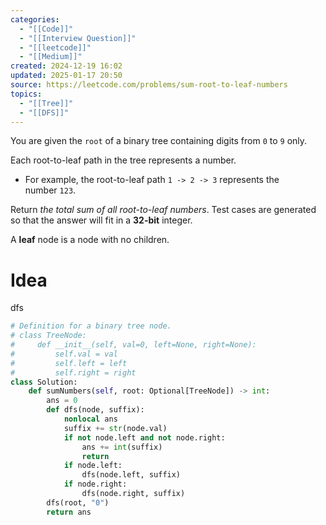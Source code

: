 ```yaml
---
categories:
  - "[[Code]]"
  - "[[Interview Question]]"
  - "[[leetcode]]"
  - "[[Medium]]"
created: 2024-12-19 16:02
updated: 2025-01-17 20:50
source: https://leetcode.com/problems/sum-root-to-leaf-numbers
topics:
  - "[[Tree]]"
  - "[[DFS]]"
---
```

You are given the `root` of a binary tree containing digits from `0` to `9` only.

Each root-to-leaf path in the tree represents a number.

- For example, the root-to-leaf path `1 -> 2 -> 3` represents the number `123`.

Return _the total sum of all root-to-leaf numbers_. Test cases are generated so that the answer will fit in a **32-bit** integer.

A **leaf** node is a node with no children.

# Idea
dfs
```python
# Definition for a binary tree node.
# class TreeNode:
#     def __init__(self, val=0, left=None, right=None):
#         self.val = val
#         self.left = left
#         self.right = right
class Solution:
    def sumNumbers(self, root: Optional[TreeNode]) -> int:
        ans = 0
        def dfs(node, suffix):
            nonlocal ans
            suffix += str(node.val)
            if not node.left and not node.right:
                ans += int(suffix)
                return
            if node.left:
                dfs(node.left, suffix)
            if node.right:
                dfs(node.right, suffix)
        dfs(root, "0")
        return ans
            
``` 